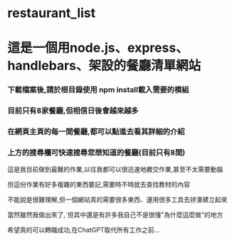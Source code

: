 # restaurant_list
<h1>這是一個用node.js、express、handlebars、架設的餐廳清單網站</h1>
<h3>下載檔案後,請於根目錄使用 npm install載入需要的模組</h3>
<h3>目前只有8家餐廳,但相信日後會越來越多</h3>
<h3>在網頁主頁的每一間餐廳,都可以點進去看其詳細的介紹</h3>
<h3>上方的搜尋欄可快速搜尋您想知道的餐廳(目前只有8間)</h3>
<p/>
<p>這是我目前做到最難的作業,以往我都可以很迅速地繳交作業,甚至不太需要動腦</p>
<p>但這份作業有好多複雜的東西要記,需要時不時就去查找教材的內容</p>
<p>不能說是很難理解,但一個網站真的需要很多東西、運用很多工具去拼湊建立起來</p>
<p>當然雖然我做出來了,ˋ但其中還是有許多我自己不是很懂"為什麼這麼做"的地方</p>
<p>希望真的可以轉職成功,在ChatGPT取代所有工作之前...</p>
